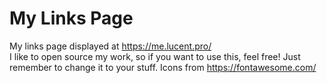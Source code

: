 # My Links Page
My links page displayed at https://me.lucent.pro/
<br>I like to open source my work, so if you want to use this, feel free! Just remember to change it to your stuff. Icons from https://fontawesome.com/
